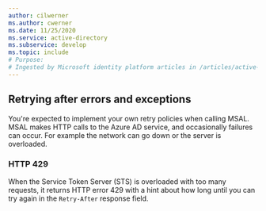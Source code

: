 ```yaml
---
author: cilwerner
ms.author: cwerner
ms.date: 11/25/2020
ms.service: active-directory
ms.subservice: develop
ms.topic: include
# Purpose:
# Ingested by Microsoft identity platform articles in /articles/active-directory/develop/* that document the error handling retries for the different platforms.
---
```

## Retrying after errors and exceptions

You're expected to implement your own retry policies when calling MSAL. MSAL makes HTTP calls to the Azure AD service, and occasionally failures can occur. For example the network can go down or the server is overloaded.  

### HTTP 429

When the Service Token Server (STS) is overloaded with too many requests, it returns HTTP error 429 with a hint about how long until you can try again in the `Retry-After` response field.